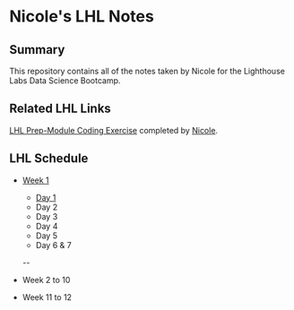 # Nicole's LHL Notes

## Summary

This repository contains all of the notes taken by Nicole for the Lighthouse Labs Data Science Bootcamp.

## Related LHL Links


[LHL Prep-Module Coding Exercise](https://github.com/Nicole-Hong/lighthouse-python-fundamentals) completed by [Nicole](https://github.com/Nicole-Hong).


## LHL Schedule

* [Week 1](/Week_1)
    * [Day 1](/Week_1/Day_1)
    * Day 2
    * Day 3
    * Day 4
    * Day 5
    * Day 6 & 7

    --
* Week 2 to 10
* Week 11 to 12



